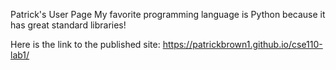 
Patrick's User Page
My favorite programming language is Python because it has great standard libraries!

Here is the link to the published site:
https://patrickbrown1.github.io/cse110-lab1/